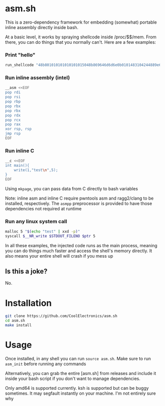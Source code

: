 # asm.sh
This is a zero-dependency framework for embedding (somewhat) portable inline assembly directly inside bash.

At a basic level, it works by spraying shellcode inside /proc/$$/mem. From there, you can do things that you normally can't. Here are a few examples:

### Print "hello"
```bash
run_shellcode "48b801010101010101015048b869646d6d6e0b0101483104244889e66a015f6a065a6a01580f05"
```

### Run inline assembly (intel)
```bash
__asm <<EOF
pop rdi
pop rsi
pop rbp
pop rbx
pop rbx
pop rdx
pop rcx
pop rax
xor rsp, rsp
jmp rsp
EOF
```

### Run inline C
```bash
__c <<EOF
int main(){
    write(1,"test\n",5);
}
EOF
```
Using `mkpage`, you can pass data from C directly to bash variables

Note: inline asm and inline C require pwntools asm and ragg2/clang to be installed, respectively. The `asmpp` preprocessor is provided to have those dependencies not required at runtime

### Run any linux system call
```bash
malloc 5 "$(echo "test" | xxd -p)"
syscall $__NR_write $STDOUT_FILENO $ptr 5
```

In all these examples, the injected code runs as the main process, meaning you can do things much faster and access the shell's memory directly. It also means your entire shell will crash if you mess up


## Is this a joke?
No.

# Installation
```bash
git clone https://github.com/CoolElectronics/asm.sh
cd asm.sh
make install
```

# Usage
Once installed, in any shell you can run `source asm.sh`. Make sure to run `asm_init` before running any commands


Alternatively, you can grab the entire [asm.sh] from releases and include it inside your bash script if you don't want to manage dependencies.


Only amd64 is supported currently. ksh is supported but can be buggy sometimes. It may segfault instantly on your machine. I'm not entirely sure why
